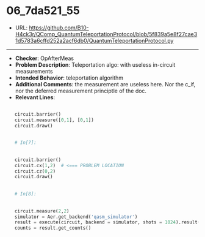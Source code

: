 # 06_7da521_55
 - URL: https://github.com/B10-H4ck3r/QComp_QuantumTeleportationProtocol/blob/5f839a5e8f27cae31d5783a6cffd252a2acf6db0/QuantumTeleportationProtocol.py
---
 - **Checker**: OpAfterMeas
 - **Problem Description**: Teleportation algo: with useless in-circuit measurements
 - **Intended Behavior**: teleportation algorithm
 - **Additional Comments**: the measurement are useless here. Nor the c_if, nor the deferred measurement principtle of the doc.
 - **Relevant Lines**:
```python
   
   circuit.barrier()
   circuit.measure([0,1], [0,1])
   circuit.draw()
   
   
   # In[7]:
   
   
   circuit.barrier()
   circuit.cx(1,2)  # <=== PROBLEM LOCATION
   circuit.cz(0,2)
   circuit.draw()
   
   
   # In[8]:
   
   
   circuit.measure(2,2)
   simulator = Aer.get_backend('qasm_simulator')
   result = execute(circuit, backend = simulator, shots = 1024).result()
   counts = result.get_counts()
```